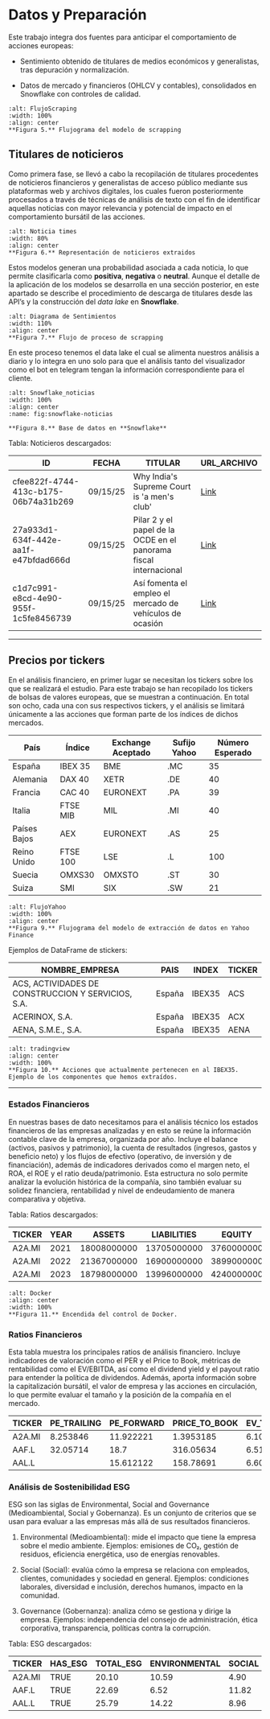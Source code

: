 # Datos y Preparación

Este trabajo integra dos fuentes para anticipar el comportamiento de acciones europeas:

- Sentimiento obtenido de titulares de medios económicos y generalistas, tras depuración y normalización.

- Datos de mercado y financieros (OHLCV y contables), consolidados en Snowflake con controles de calidad.

```{figure} ../../Imagenes/FlujoScraping.jpeg
:alt: FlujoScraping 
:width: 100%
:align: center
**Figura 5.** Flujograma del modelo de scrapping
```

## Titulares de noticieros

Como primera fase, se llevó a cabo la recopilación de titulares procedentes de noticieros financieros y generalistas de acceso público mediante sus plataformas web y archivos digitales, los cuales fueron posteriormente procesados a través de técnicas de análisis de texto con el fin de identificar aquellas noticias con mayor relevancia y potencial de impacto en el comportamiento bursátil de las acciones.

```{figure} ../../Imagenes/thetimes.png
:alt: Noticia times
:width: 80%
:align: center
**Figura 6.** Representación de noticieros extraidos
```

Estos modelos generan una probabilidad asociada a cada noticia, lo que permite clasificarla como **positiva**, **negativa** o **neutral**. Aunque el detalle de la aplicación de los modelos se desarrolla en una sección posterior, en este apartado se describe el procedimiento de descarga de titulares desde las API’s y la construcción del *data lake* en **Snowflake**.  

```{figure} ../../Imagenes/DigSentimientos.png
:alt: Diagrama de Sentimientos
:width: 110%
:align: center
**Figura 7.** Flujo de proceso de scrapping
```
En este proceso tenemos el data lake el cual se alimenta nuestros análisis a diario y lo integra en uno solo para que el análisis tanto del visualizador como el bot en telegram tengan la información correspondiente para el cliente.

```{figure} ../../Imagenes/Snowflake_noticias.png
:alt: Snowflake_noticias
:width: 100%
:align: center
:name: fig:snowflake-noticias

**Figura 8.** Base de datos en **Snowflake**
```

Tabla: Noticieros descargados:

| ID                                   | FECHA    | TITULAR                                                         | URL_ARCHIVO                                                                 |
|--------------------------------------|----------|-----------------------------------------------------------------|----------------------------------------------------------------------------|
| cfee822f-4744-413c-b175-06b74a31b269 | 09/15/25 | Why India's Supreme Court is 'a men's club'                     | [Link](https://web.archive.org/web/20250915120000/https://www.bbc.com/news/) |
| 27a933d1-634f-442e-aa1f-e47bfdad666d | 09/15/25 | Pilar 2 y el papel de la OCDE en el panorama fiscal internacional | [Link](https://web.archive.org/web/20250915120000/https://www.expansion.com/) |
| c1d7c991-e8cd-4e90-955f-1c5fe8456739 | 09/15/25 | Así fomenta el empleo el mercado de vehículos de ocasión         | [Link](https://web.archive.org/web/20250915120000/https://elpais.com/economia/) |

___

## Precios por tickers

En el análisis financiero, en primer lugar se necesitan los tickers sobre los que se realizará el estudio. Para este trabajo se han recopilado los tickers de bolsas de valores europeas, que se muestran a continuación. En total son ocho, cada una con sus respectivos tickers, y el análisis se limitará únicamente a las acciones que forman parte de los índices de dichos mercados.

| País           | Índice     | Exchange Aceptado | Sufijo Yahoo | Número Esperado |
|----------------|------------|-------------------|---------------|------------------|
| España         | IBEX 35    | BME               | .MC           | 35               |
| Alemania       | DAX 40     | XETR              | .DE           | 40                |
| Francia        | CAC 40     | EURONEXT          | .PA           | 39               |
| Italia         | FTSE MIB   | MIL               | .MI           | 40               |
| Países Bajos   | AEX        | EURONEXT          | .AS           | 25               |
| Reino Unido    | FTSE 100   | LSE               | .L            | 100              |
| Suecia         | OMXS30     | OMXSTO            | .ST           | 30               |
| Suiza          | SMI        | SIX               | .SW           | 21               |

```{figure} ../../Imagenes/FlujoYahoo.jpeg
:alt: FlujoYahoo 
:width: 100%
:align: center
**Figura 9.** Flujograma del modelo de extracción de datos en Yahoo Finance
```


Ejemplos de DataFrame de stickers:

| NOMBRE_EMPRESA                                       | PAIS   | INDEX  | TICKER |
|------------------------------------------------------|--------|--------|--------|
| ACS, ACTIVIDADES DE CONSTRUCCION Y SERVICIOS, S.A.   | España | IBEX35 | ACS    |
| ACERINOX, S.A.                                       | España | IBEX35 | ACX    |
| AENA, S.M.E., S.A.                                   | España | IBEX35 | AENA   |

```{figure} ../../Imagenes/TV_componentes.gif
:alt: tradingview
:align: center
:width: 100%
**Figura 10.** Acciones que actualmente pertenecen en al IBEX35. Ejemplo de los componentes que hemos extraídos.
```

---

### Estados Financieros

En nuestras bases de dato necesitamos para el análisis técnico los estados financieros de las empresas analizadas y en esto se reúne la información contable clave de la empresa, organizada por año. Incluye el balance (activos, pasivos y patrimonio), la cuenta de resultados (ingresos, gastos y beneficio neto) y los flujos de efectivo (operativo, de inversión y de financiación), además de indicadores derivados como el margen neto, el ROA, el ROE y el ratio deuda/patrimonio. Esta estructura no solo permite analizar la evolución histórica de la compañía, sino también evaluar su solidez financiera, rentabilidad y nivel de endeudamiento de manera comparativa y objetiva.

Tabla: Ratios descargados:

| TICKER | YEAR | ASSETS       | LIABILITIES   | EQUITY      | REVENUE      | EXPENSES     | NET_INCOME  | OPERATING_CF | INVESTING_CF | FINANCING_CF | FREE_CF     | NET_MARGIN | ROA   | ROE   | DEBT_EQUITY |
|--------|------|--------------|---------------|-------------|--------------|--------------|-------------|--------------|--------------|--------------|-------------|------------|-------|-------|-------------|
| A2A.MI | 2021 | 18008000000  | 13705000000   | 3760000000  | 11352000000  | 10848000000  | 504000000   | 1135000000   | -1595000000  | 412000000    | 61000000    | 0.044      | 0.028 | 0.134 | 3.645       |
| A2A.MI | 2022 | 21367000000  | 16900000000   | 3899000000  | 22938000000  | 22537000000  | 401000000   | 1260000000   | -1142000000  | 1502000000   | 20000000    | 0.017      | 0.019 | 0.103 | 4.334       |
| A2A.MI | 2023 | 18798000000  | 13996000000   | 4240000000  | 14492000000  | 13833000000  | 659000000   | 1040000000   | -1359000000  | -636000000   | -336000000  | 0.045      | 0.035 | 0.155 | 3.301       |

```{figure} ../../Imagenes/Docker.jpeg
:alt: Docker
:align: center
:width: 100%
**Figura 11.** Encendida del control de Docker.
```

### Ratios Financieros

Esta tabla muestra los principales ratios de análisis financiero. Incluye indicadores de valoración como el PER y el Price to Book, métricas de rentabilidad como el EV/EBITDA, así como el dividend yield y el payout ratio para entender la política de dividendos. Además, aporta información sobre la capitalización bursátil, el valor de empresa y las acciones en circulación, lo que permite evaluar el tamaño y la posición de la compañía en el mercado.

| TICKER | PE_TRAILING | PE_FORWARD | PRICE_TO_BOOK | EV_TO_EBITDA | DIVIDEND_YIELD | PAYOUT_RATIO | MARKET_CAP   | ENTERPRISE_VALUE | SHARES_OUTSTANDING |
|--------|-------------|------------|---------------|--------------|----------------|--------------|--------------|------------------|--------------------|
| A2A.MI | 8.253846    | 11.922221  | 1.3953185     | 6.109        | 4.66           | 0.3868       | 6804686848   | 12437948416      | 3128590080         |
| AAF.L  | 32.05714    | 18.7       | 316.05634     | 6.516        | 2.19           | 0.71650004   | 8183037440   | 13996040192      | 3646629888         |
| AAL.L  |             | 15.612122  | 158.78691     | 6.605        | 0.94           | 5.6102004    | 27529195520  | 45797920768      | 1068680000         |


### Análisis de Sostenibilidad ESG 

ESG son las siglas de Environmental, Social and Governance (Medioambiental, Social y Gobernanza). Es un conjunto de criterios que se usan para evaluar a las empresas más allá de sus resultados financieros.
1. Environmental (Medioambiental): mide el impacto que tiene la empresa sobre el medio ambiente. Ejemplos: emisiones de CO₂, gestión de residuos, eficiencia energética, uso de energías renovables.

2. Social (Social): evalúa cómo la empresa se relaciona con empleados, clientes, comunidades y sociedad en general. Ejemplos: condiciones laborales, diversidad e inclusión, derechos humanos, impacto en la comunidad.

3. Governance (Gobernanza): analiza cómo se gestiona y dirige la empresa. Ejemplos: independencia del consejo de administración, ética corporativa, transparencia, políticas contra la corrupción.

Tabla: ESG descargados:

| TICKER | HAS_ESG | TOTAL_ESG | ENVIRONMENTAL | SOCIAL | GOVERNANCE | CONTROVERSY |
|--------|---------|-----------|---------------|--------|------------|-------------|
| A2A.MI | TRUE    | 20.10     | 10.59         | 4.90   | 4.61       | 1           |
| AAF.L  | TRUE    | 22.69     | 6.52          | 11.82  | 4.35       | 2           |
| AAL.L  | TRUE    | 25.79     | 14.22         | 8.96   | 2.62       | 3           |
